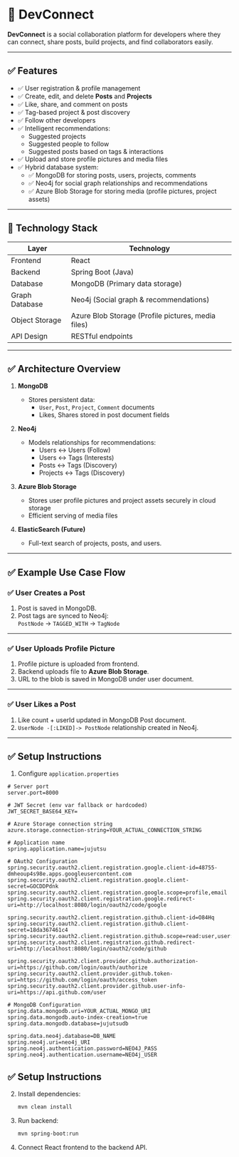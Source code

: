 # 🚀 DevConnect

**DevConnect** is a social collaboration platform for developers where they can connect, share posts, build projects, and find collaborators easily.

---

## ✅ Features

- ✅ User registration & profile management  
- ✅ Create, edit, and delete **Posts** and **Projects**  
- ✅ Like, share, and comment on posts  
- ✅ Tag-based project & post discovery  
- ✅ Follow other developers  
- ✅ Intelligent recommendations:
    - Suggested projects  
    - Suggested people to follow  
    - Suggested posts based on tags & interactions  
- ✅ Upload and store profile pictures and media files  
- ✅ Hybrid database system:
    - ✅ MongoDB for storing posts, users, projects, comments  
    - ✅ Neo4j for social graph relationships and recommendations   
    - ✅ Azure Blob Storage for storing media (profile pictures, project assets)

---

## 🎯 Technology Stack

| Layer | Technology |
|-------|------------|
| Frontend | React |
| Backend | Spring Boot (Java) |
| Database | MongoDB (Primary data storage) |
| Graph Database | Neo4j (Social graph & recommendations) |
| Object Storage | Azure Blob Storage (Profile pictures, media files) |
| API Design | RESTful endpoints |

---

## ✅ Architecture Overview

1. **MongoDB**  
   - Stores persistent data:  
     - `User`, `Post`, `Project`, `Comment` documents  
     - Likes, Shares stored in post document fields

2. **Neo4j**  
   - Models relationships for recommendations:
     - Users ↔ Users (Follow)
     - Users ↔ Tags (Interests)
     - Posts ↔ Tags (Discovery)
     - Projects ↔ Tags (Discovery)

3. **Azure Blob Storage**  
   - Stores user profile pictures and project assets securely in cloud storage  
   - Efficient serving of media files

4. **ElasticSearch (Future)**  
   - Full-text search of projects, posts, and users.

---

## ✅ Example Use Case Flow

### ✅ User Creates a Post
1. Post is saved in MongoDB.
2. Post tags are synced to Neo4j:  
   `PostNode` → `TAGGED_WITH` → `TagNode`

---

### ✅ User Uploads Profile Picture
1. Profile picture is uploaded from frontend.  
2. Backend uploads file to **Azure Blob Storage**.  
3. URL to the blob is saved in MongoDB under user document.

---

### ✅ User Likes a Post
1. Like count + userId updated in MongoDB Post document.
2. `UserNode -[:LIKED]-> PostNode` relationship created in Neo4j.

---

## ✅ Setup Instructions

1. Configure `application.properties`

```properties
# Server port
server.port=8000

# JWT Secret (env var fallback or hardcoded)
JWT_SECRET_BASE64_KEY=

# Azure Storage connection string
azure.storage.connection-string=YOUR_ACTUAL_CONNECTION_STRING

# Application name
spring.application.name=jujutsu

# OAuth2 Configuration
spring.security.oauth2.client.registration.google.client-id=48755-dmheoup4s98e.apps.googleusercontent.com
spring.security.oauth2.client.registration.google.client-secret=GOCDDPdnk
spring.security.oauth2.client.registration.google.scope=profile,email
spring.security.oauth2.client.registration.google.redirect-uri=http://localhost:8080/login/oauth2/code/google

spring.security.oauth2.client.registration.github.client-id=O84Hq
spring.security.oauth2.client.registration.github.client-secret=18da367461c4
spring.security.oauth2.client.registration.github.scope=read:user,user:email
spring.security.oauth2.client.registration.github.redirect-uri=http://localhost:8080/login/oauth2/code/github

spring.security.oauth2.client.provider.github.authorization-uri=https://github.com/login/oauth/authorize
spring.security.oauth2.client.provider.github.token-uri=https://github.com/login/oauth/access_token
spring.security.oauth2.client.provider.github.user-info-uri=https://api.github.com/user

# MongoDB Configuration
spring.data.mongodb.uri=YOUR_ACTUAL_MONGO_URI
spring.data.mongodb.auto-index-creation=true
spring.data.mongodb.database=jujutsudb

spring.data.neo4j.database=DB_NAME
spring.neo4j.uri=neo4j_URI
spring.neo4j.authentication.password=NEO4J_PASS
spring.neo4j.authentication.username=NEO4j_USER

```


## ✅ Setup Instructions

2. Install dependencies:

    ```bash
    mvn clean install
    ```

3. Run backend:

    ```bash
    mvn spring-boot:run
    ```

4. Connect React frontend to the backend API.
